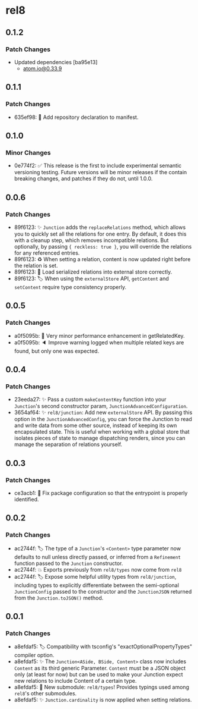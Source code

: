 # rel8

## 0.1.2

### Patch Changes

- Updated dependencies [ba95e13]
  - atom.io@0.33.9

## 0.1.1

### Patch Changes

- 635ef98: 🔧 Add repository declaration to manifest.

## 0.1.0

### Minor Changes

- 0e774f2: ✅ This release is the first to include experimental semantic versioning testing. Future versions will be minor releases if the contain breaking changes, and patches if they do not, until 1.0.0.

## 0.0.6

### Patch Changes

- 89f6123: ✨ `Junction` adds the `replaceRelations` method, which allows you to quickly set all the relations for one entry. By default, it does this with a cleanup step, which removes incompatible relations. But optionally, by passing `{ reckless: true }`, you will override the relations for any referenced entries.
- 89f6123: ♻️ When setting a relation, content is now updated right before the relation is set.
- 89f6123: 🐛 Load serialized relations into external store correctly.
- 89f6123: 🏷️ When using the `externalStore` API, `getContent` and `setContent` require type consistency properly.

## 0.0.5

### Patch Changes

- a0f5095b: 🚀 Very minor performance enhancement in getRelatedKey.
- a0f5095b: 🔈 Improve warning logged when multiple related keys are found, but only one was expected.

## 0.0.4

### Patch Changes

- 23eeda27: ✨ Pass a custom `makeContentKey` function into your `Junction`'s second constructor param, `JunctionAdvancedConfiguration`.
- 3654af64: ✨ `rel8/junction`: Add new `externalStore` API. By passing this option in the `JunctionAdvancedConfig`, you can force the Junction to read and write data from some other source, instead of keeping its own encapsulated state. This is useful when working with a global store that isolates pieces of state to manage dispatching renders, since you can manage the separation of relations yourself.

## 0.0.3

### Patch Changes

- ce3acb1: 🔧 Fix package configuration so that the entrypoint is properly identified.

## 0.0.2

### Patch Changes

- ac2744f: 🏷️ The type of a `Junction`'s `<Content>` type parameter now defaults to null unless directly passed, or inferred from a `Refinement` function passed to the `Junction` constructor.
- ac2744f: 💥 Exports previously from `rel8/types` now come from `rel8`
- ac2744f: 🏷️ Expose some helpful utility types from `rel8/junction`, including types to explicitly differentiate between the semi-optional `JunctionConfig` passed to the constructor and the `JunctionJSON` returned from the `Junction.toJSON()` method.

## 0.0.1

### Patch Changes

- a8efdaf5: 🏷️ Compatibility with tsconfig's "exactOptionalPropertyTypes" compiler option.
- a8efdaf5: ✨ The `Junction<ASide, BSide, Content>` class now includes `Content` as its third generic Parameter. `Content` must be a JSON object only (at least for now) but can be used to make your Junction expect new relations to include Content of a certain type.
- a8efdaf5: 🎁 New submodule: `rel8/types`! Provides typings used among `rel8`'s other submodules.
- a8efdaf5: ✨ `Junction.cardinality` is now applied when setting relations.

